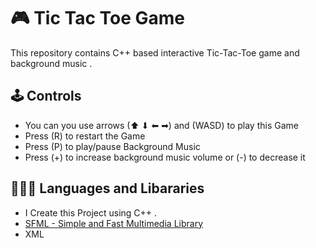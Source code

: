 
# 🎮 Tic Tac Toe Game
This repository contains C++ based interactive Tic-Tac-Toe game and background music .
## 🕹️ Controls

 - You can you use arrows (⬆ ⬇ ⬅ ➡) and (WASD) to play this Game
 - Press (R) to restart the Game
 - Press (P) to play/pause Background Music
 - Press (+) to increase background music volume or (-) to decrease it


## 👨🏻‍💻 Languages and Libararies

- I Create this Project using C++ .
- [SFML - Simple and Fast Multimedia Library](https://www.sfml-dev.org/)
- XML
